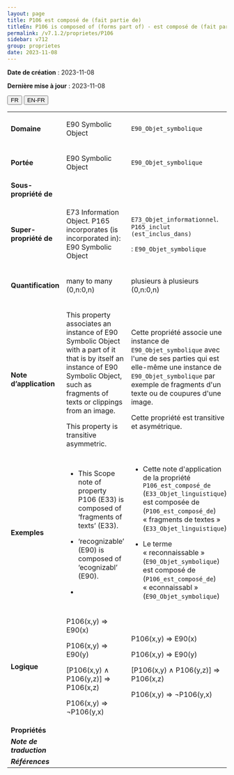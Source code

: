 ```yaml
---
layout: page
title: P106 est composé de (fait partie de)
titleEn: P106 is composed of (forms part of) - est composé de (fait partie de)
permalink: /v7.1.2/proprietes/P106
sidebar: v712
group: proprietes
date: 2023-11-08
---
```


**Date de création** : 2023-11-08

**Dernière mise à jour** : 2023-11-08

<div class="lang-buttons">
 <button id="fr" class="activate">FR</button>
 <button id="en-fr">EN-FR</button>
</div>

<table>
<tbody>
<tr>
<td><strong>Domaine</strong></td>
<td class="en">
<p>E90 Symbolic Object</p>
</td>
<td>
<p><code class="language-plaintext highlighter-rouge">E90_Objet_symbolique</code></p>
</td>
</tr>
<tr>
<td><strong>Portée</strong></td>
<td class="en">
<p>E90 Symbolic Object</p>
</td>
<td>
<p><code class="language-plaintext highlighter-rouge">E90_Objet_symbolique</code></p>
</td>
</tr>
<tr>
<td><strong>Sous-propriété de</strong></td>
<td class="en">
</td>
<td>
</td>
</tr>
<tr>
<td><strong>Super-propriété de</strong></td>
<td class="en">
<p>E73 Information Object. P165 incorporates (is incorporated in): E90 Symbolic Object</p>
</td>
<td>
<p><code class="language-plaintext highlighter-rouge">E73_Objet_informationnel</code>. <code class="language-plaintext highlighter-rouge">P165_inclut (est_inclus_dans)</code> </p>
<p> : <code class="language-plaintext highlighter-rouge">E90_Objet_symbolique</code></p>
</td>
</tr>
<tr>
<td><strong>Quantification</strong></td>
<td class="en">
<p>many to many (0,n:0,n)</p>
</td>
<td>
<p>plusieurs à plusieurs (0,n:0,n)</p>
</td>
</tr>
<tr>
<td><strong>Note d’application</strong></td>
<td class="en">
<p>This property associates an instance of E90 Symbolic Object with a part of it that is by itself an instance of E90 Symbolic Object, such as fragments of texts or clippings from an image.</p>
<p>This property is transitive asymmetric.</p>
</td>
<td>
<p>Cette propriété associe une instance de <code class="language-plaintext highlighter-rouge">E90_Objet_symbolique</code> avec l'une de ses parties qui est elle-même une instance de <code class="language-plaintext highlighter-rouge">E90_Objet_symbolique</code> par exemple de fragments d'un texte ou de coupures d'une image. </p>
<p>Cette propriété est transitive et asymétrique.  </p>
</td>
</tr>
<tr>
<td><strong>Exemples</strong></td>
<td class="en">
<ul>
<li><p>This Scope note of property P106 (E33) is composed of ‘fragments of texts’ (E33).</p>
</li>
<li><p>‘recognizable’ (E90) is composed of ‘ecognizabl’ (E90).</p>
</li>
<li></li>
</ul>
</td>
<td>
<ul>
<li><p>Cette note d'application de la propriété <code class="language-plaintext highlighter-rouge">P106_est_composé_de</code> (<code class="language-plaintext highlighter-rouge">E33_Objet_linguistique</code>) est composée de (<code class="language-plaintext highlighter-rouge">P106_est_composé_de</code>) « fragments de textes » (<code class="language-plaintext highlighter-rouge">E33_Objet_linguistique</code>)</p>
</li>
<li><p>Le terme « reconnaissable » (<code class="language-plaintext highlighter-rouge">E90_Objet_symbolique</code>) est composé de (<code class="language-plaintext highlighter-rouge">P106_est_composé_de</code>) « econnaissabl » (<code class="language-plaintext highlighter-rouge">E90_Objet_symbolique</code>)</p>
</li>
</ul>
</td>
</tr>
<tr>
<td><strong>Logique</strong></td>
<td class="en">
<p>P106(x,y) ⇒ E90(x)</p>
<p>P106(x,y) ⇒ E90(y)</p>
<p>[P106(x,y) ∧ P106(y,z)] ⇒ P106(x,z)</p>
<p>P106(x,y) ⇒ ¬P106(y,x)</p>
</td>
<td>
<p>P106(x,y) ⇒ E90(x)</p>
<p>P106(x,y) ⇒ E90(y)</p>
<p>[P106(x,y) ∧ P106(y,z)] ⇒ P106(x,z)</p>
<p>P106(x,y) ⇒ ¬P106(y,x)</p>
</td>
</tr>
<tr>
<td><strong>Propriétés</strong></td>
<td class="en">
</td>
<td>
</td>
</tr>
<tr>
<td><strong><em>Note de traduction</em></strong></td>
<td colspan="2">
</td>
</tr>
<tr>
<td><strong><em>Références</em></strong></td>
<td colspan="2">
<p><em></em></p>
</td>
</tr>
</tbody>
</table>
